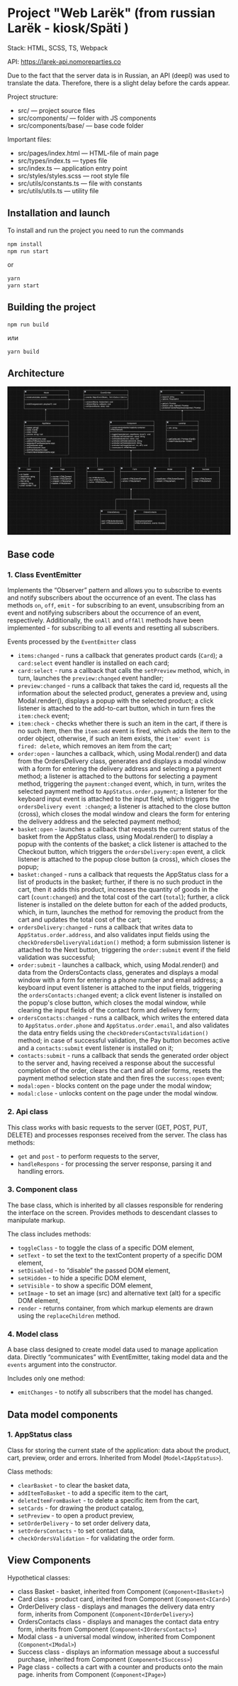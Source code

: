 # Project "Web Larёk" (from russian Larёk - kiosk/Späti )

Stack: HTML, SCSS, TS, Webpack

API: https://larek-api.nomoreparties.co

Due to the fact that the server data is in Russian, an API (deepl) was used to translate the data. Therefore, there is a slight delay before the cards appear.

Project structure:
- src/ — project source files
- src/components/ — folder with JS components
- src/components/base/ — base code folder

Important files:
- src/pages/index.html — HTML-file of main page
- src/types/index.ts — types file
- src/index.ts — application entry point
- src/styles/styles.scss — root style file
- src/utils/constants.ts — file with constants
- src/utils/utils.ts — utility file

## Installation and launch
To install and run the project you need to run the commands

```
npm install
npm run start
```

or

```
yarn
yarn start
```
## Building the project

```
npm run build
```

или

```
yarn build
```

## Architecture
![Project architecture diagram](./src/images/architectures_schema.png)

## Base code
### 1. Class EventEmitter
Implements the “Observer” pattern and allows you to subscribe to events and notify subscribers about the occurrence of an event.
The class has methods `on`, `off`, `emit` - for subscribing to an event, unsubscribing from an event and notifying subscribers about the occurrence of an event, respectively.
Additionally, the `onAll` and `offAll` methods have been implemented - for subscribing to all events and resetting all subscribers.

Events processed by the `EventEmitter` class
- `items:changed` - runs a callback that generates product cards (`Card`); a `card:select` event handler is installed on each card;
- `card:select` - runs a callback that calls the `setPreview` method, which, in turn, launches the `preview:changed` event handler;
- `preview:changed` - runs a callback that takes the card id, requests all the information about the selected product, generates a preview and, using Modal.render(), displays a popup with the selected product; a click listener is attached to the add-to-cart button, which in turn fires the `item:check` event;
- `item:check` - checks whether there is such an item in the cart, if there is no such item, then the `item:add` event is fired, which adds the item to the order object, otherwise, if such an item exists, the `item' event is fired: delete`, which removes an item from the cart;
- `order:open` - launches a callback, which, using Modal.render() and data from the OrdersDelivery class, generates and displays a modal window with a form for entering the delivery address and selecting a payment method; a listener is attached to the buttons for selecting a payment method, triggering the `payment:changed` event, which, in turn, writes the selected payment method to `AppStatus.order.payment`; a listener for the keyboard input event is attached to the input field, which triggers the `ordersDelivery event :changed`; a listener is attached to the close button (cross), which closes the modal window and clears the form for entering the delivery address and the selected payment method;
- `basket:open` - launches a callback that requests the current status of the basket from the AppStatus class, using Modal.render() to display a popup with the contents of the basket; a click listener is attached to the Checkout button, which triggers the `ordersDelivery:open` event, a click listener is attached to the popup close button (a cross), which closes the popup;
- `basket:changed` - runs a callback that requests the AppStatus class for a list of products in the basket; further, if there is no such product in the cart, then it adds this product, increases the quantity of goods in the cart (`count:changed`) and the total cost of the cart (`total`); further, a click listener is installed on the delete button for each of the added products, which, in turn, launches the method for removing the product from the cart and updates the total cost of the cart;
- `ordersDelivery:changed` - runs a callback that writes data to `AppStatus.order.address`, and also validates input fields using the `checkOredersDeliveryValidation()` method; a form submission listener is attached to the Next button, triggering the `order:submit` event if the field validation was successful;
- `order:submit` - launches a callback, which, using Modal.render() and data from the OrdersContacts class, generates and displays a modal window with a form for entering a phone number and email address; a keyboard input event listener is attached to the input fields, triggering the `ordersContacts:changed` event; a click event listener is installed on the popup's close button, which closes the modal window, while clearing the input fields of the contact form and delivery form;
- `ordersContacts:changed` - runs a callback, which writes the entered data to `AppStatus.order.phone` and `AppStatus.order.email`, and also validates the data entry fields using the `checkOredersContactsValidation()` method; in case of successful validation, the Pay button becomes active and a `contacts:submit` event listener is installed on it;
- `contacts:submit` - runs a callback that sends the generated order object to the server and, having received a response about the successful completion of the order, clears the cart and all order forms, resets the payment method selection state and then fires the `success:open` event;
- `modal:open` - blocks content on the page under the modal window;
- `modal:close` - unlocks content on the page under the modal window.

### 2. Api class
This class works with basic requests to the server (GET, POST, PUT, DELETE) and processes responses received from the server.
The class has methods:
- `get` and `post` - to perform requests to the server,
- `handleRespons` - for processing the server response, parsing it and handling errors.

### 3. Component class
The base class, which is inherited by all classes responsible for rendering the interface on the screen. Provides methods to descendant classes to manipulate markup.

The class includes methods:
- `toggleClass` - to toggle the class of a specific DOM element,
- `setText` - to set the text to the textContent property of a specific DOM element,
- `setDisabled` - to “disable” the passed DOM element,
- `setHidden` - to hide a specific DOM element,
- `setVisible` - to show a specific DOM element,
- `setImage` - to set an image (src) and alternative text (alt) for a specific DOM element,
- `render` - returns container, from which markup elements are drawn using the `replaceChildren` method.

### 4. Model class
A base class designed to create model data used to manage application data. Directly “communicates” with EventEmitter, taking model data and the `events` argument into the constructor.

Includes only one method:
- `emitChanges` - to notify all subscribers that the model has changed.

## Data model components
### 1. AppStatus class
Class for storing the current state of the application: data about the product, cart, preview, order and errors.
Inherited from Model (`Model<IAppStatus>`).

Class methods:
- `clearBasket` ​​- to clear the basket data,
- `addItemToBasket` ​​- to add a specific item to the cart,
- `deleteItemFromBasket` ​​- to delete a specific item from the cart,
- `setCards` - for drawing the product catalog,
- `setPreview` - to open a product preview,
- `setOrderDelivery` - to set order delivery data,
- `setOrdersContacts` - to set contact data,
- `checkOrdersValidation` - for validating the order form.

## View Components
Hypothetical classes:
- class Basket - basket, inherited from Component (`Component<IBasket>`)
- Card class - product card, inherited from Component (`Component<ICard>`)
- OrderDelivery class - displays and manages the delivery data entry form, inherits from Component (`Component<IOrderDelivery>`)
- OrdersContacts class - displays and manages the contact data entry form, inherits from Component (`Component<IOrdersContacts>`)
- Modal class - a universal modal window, inherited from Component (`Component<IModal>`)
- Success class - displays an information message about a successful purchase, inherited from Component (`Component<ISuccess>`)
- Page class - collects a cart with a counter and products onto the main page. inherits from Component (`Component<IPage>`)